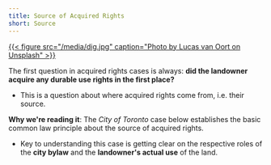 ```yaml
---
title: Source of Acquired Rights
short: Source
---
```


[{{< figure src="/media/dig.jpg" caption="Photo by Lucas van Oort on Unsplash" >}}](https://unsplash.com/photos/8TwqUG16oIw)

The first question in acquired rights cases is always: **did the landowner acquire any durable use rights in the first place?**

- This is a question about where acquired rights come from, i.e. their source.

**Why we're reading it**: The *City of Toronto* case below establishes the basic common law principle about the source of acquired rights. 

- Key to understanding this case is getting clear on the respective roles of the **city bylaw** and the **landowner's actual use** of the land.
